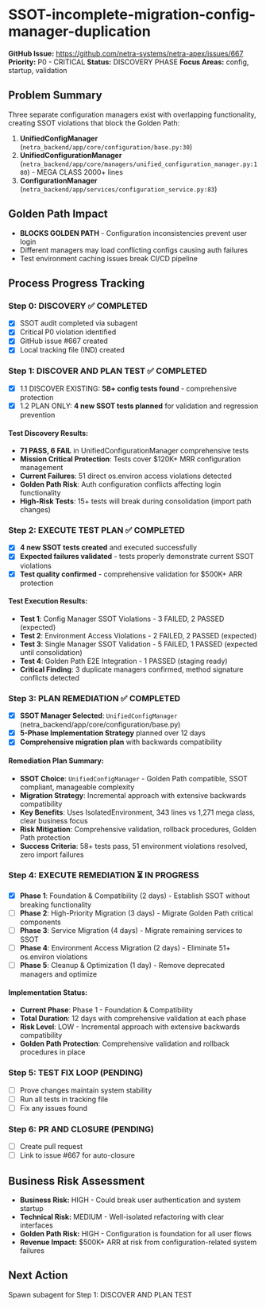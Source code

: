 # SSOT-incomplete-migration-config-manager-duplication

**GitHub Issue:** https://github.com/netra-systems/netra-apex/issues/667
**Priority:** P0 - CRITICAL
**Status:** DISCOVERY PHASE
**Focus Areas:** config, startup, validation

## Problem Summary

Three separate configuration managers exist with overlapping functionality, creating SSOT violations that block the Golden Path:

1. **UnifiedConfigManager** (`netra_backend/app/core/configuration/base.py:30`)
2. **UnifiedConfigurationManager** (`netra_backend/app/core/managers/unified_configuration_manager.py:180`) - MEGA CLASS 2000+ lines
3. **ConfigurationManager** (`netra_backend/app/services/configuration_service.py:83`)

## Golden Path Impact
- **BLOCKS GOLDEN PATH** - Configuration inconsistencies prevent user login
- Different managers may load conflicting configs causing auth failures
- Test environment caching issues break CI/CD pipeline

## Process Progress Tracking

### Step 0: DISCOVERY ✅ COMPLETED
- [x] SSOT audit completed via subagent
- [x] Critical P0 violation identified
- [x] GitHub issue #667 created
- [x] Local tracking file (IND) created

### Step 1: DISCOVER AND PLAN TEST ✅ COMPLETED
- [x] 1.1 DISCOVER EXISTING: **58+ config tests found** - comprehensive protection
- [x] 1.2 PLAN ONLY: **4 new SSOT tests planned** for validation and regression prevention

#### Test Discovery Results:
- **71 PASS, 6 FAIL** in UnifiedConfigurationManager comprehensive tests
- **Mission Critical Protection**: Tests cover $120K+ MRR configuration management
- **Current Failures**: 51 direct os.environ access violations detected
- **Golden Path Risk**: Auth configuration conflicts affecting login functionality
- **High-Risk Tests**: 15+ tests will break during consolidation (import path changes)

### Step 2: EXECUTE TEST PLAN ✅ COMPLETED
- [x] **4 new SSOT tests created** and executed successfully
- [x] **Expected failures validated** - tests properly demonstrate current SSOT violations
- [x] **Test quality confirmed** - comprehensive validation for $500K+ ARR protection

#### Test Execution Results:
- **Test 1**: Config Manager SSOT Violations - 3 FAILED, 2 PASSED (expected)
- **Test 2**: Environment Access Violations - 2 FAILED, 2 PASSED (expected)
- **Test 3**: Single Manager SSOT Validation - 5 FAILED, 1 PASSED (expected until consolidation)
- **Test 4**: Golden Path E2E Integration - 1 PASSED (staging ready)
- **Critical Finding**: 3 duplicate managers confirmed, method signature conflicts detected

### Step 3: PLAN REMEDIATION ✅ COMPLETED
- [x] **SSOT Manager Selected**: `UnifiedConfigManager` (netra_backend/app/core/configuration/base.py)
- [x] **5-Phase Implementation Strategy** planned over 12 days
- [x] **Comprehensive migration plan** with backwards compatibility

#### Remediation Plan Summary:
- **SSOT Choice**: `UnifiedConfigManager` - Golden Path compatible, SSOT compliant, manageable complexity
- **Migration Strategy**: Incremental approach with extensive backwards compatibility
- **Key Benefits**: Uses IsolatedEnvironment, 343 lines vs 1,271 mega class, clear business focus
- **Risk Mitigation**: Comprehensive validation, rollback procedures, Golden Path protection
- **Success Criteria**: 58+ tests pass, 51 environment violations resolved, zero import failures

### Step 4: EXECUTE REMEDIATION ⏳ IN PROGRESS
- [x] **Phase 1**: Foundation & Compatibility (2 days) - Establish SSOT without breaking functionality
- [ ] **Phase 2**: High-Priority Migration (3 days) - Migrate Golden Path critical components
- [ ] **Phase 3**: Service Migration (4 days) - Migrate remaining services to SSOT
- [ ] **Phase 4**: Environment Access Migration (2 days) - Eliminate 51+ os.environ violations
- [ ] **Phase 5**: Cleanup & Optimization (1 day) - Remove deprecated managers and optimize

#### Implementation Status:
- **Current Phase**: Phase 1 - Foundation & Compatibility
- **Total Duration**: 12 days with comprehensive validation at each phase
- **Risk Level**: LOW - Incremental approach with extensive backwards compatibility
- **Golden Path Protection**: Comprehensive validation and rollback procedures in place

### Step 5: TEST FIX LOOP (PENDING)
- [ ] Prove changes maintain system stability
- [ ] Run all tests in tracking file
- [ ] Fix any issues found

### Step 6: PR AND CLOSURE (PENDING)
- [ ] Create pull request
- [ ] Link to issue #667 for auto-closure

## Business Risk Assessment
- **Business Risk:** HIGH - Could break user authentication and system startup
- **Technical Risk:** MEDIUM - Well-isolated refactoring with clear interfaces
- **Golden Path Risk:** HIGH - Configuration is foundation for all user flows
- **Revenue Impact:** $500K+ ARR at risk from configuration-related system failures

## Next Action
Spawn subagent for Step 1: DISCOVER AND PLAN TEST